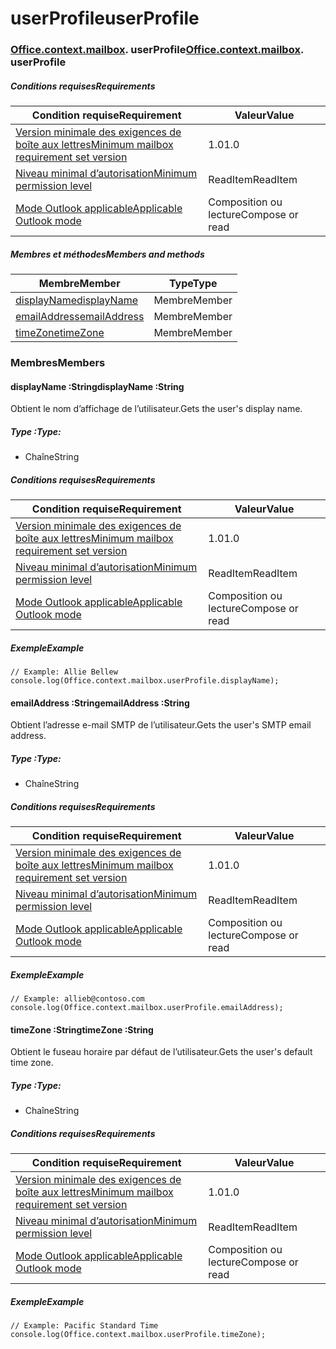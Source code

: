 # <a name="userprofile"></a><span data-ttu-id="d5f89-101">userProfile</span><span class="sxs-lookup"><span data-stu-id="d5f89-101">userProfile</span></span>

### <span data-ttu-id="d5f89-p101">[Office](Office.md)[.context](Office.context.md)[.mailbox](Office.context.mailbox.md). userProfile</span><span class="sxs-lookup"><span data-stu-id="d5f89-p101">[Office](Office.md)[.context](Office.context.md)[.mailbox](Office.context.mailbox.md). userProfile</span></span>

##### <a name="requirements"></a><span data-ttu-id="d5f89-104">Conditions requises</span><span class="sxs-lookup"><span data-stu-id="d5f89-104">Requirements</span></span>

|<span data-ttu-id="d5f89-105">Condition requise</span><span class="sxs-lookup"><span data-stu-id="d5f89-105">Requirement</span></span>| <span data-ttu-id="d5f89-106">Valeur</span><span class="sxs-lookup"><span data-stu-id="d5f89-106">Value</span></span>|
|---|---|
|[<span data-ttu-id="d5f89-107">Version minimale des exigences de boîte aux lettres</span><span class="sxs-lookup"><span data-stu-id="d5f89-107">Minimum mailbox requirement set version</span></span>](/office/dev/add-ins/reference/requirement-sets/outlook-api-requirement-sets)| <span data-ttu-id="d5f89-108">1.0</span><span class="sxs-lookup"><span data-stu-id="d5f89-108">1.0</span></span>|
|[<span data-ttu-id="d5f89-109">Niveau minimal d’autorisation</span><span class="sxs-lookup"><span data-stu-id="d5f89-109">Minimum permission level</span></span>](https://docs.microsoft.com/outlook/add-ins/understanding-outlook-add-in-permissions)| <span data-ttu-id="d5f89-110">ReadItem</span><span class="sxs-lookup"><span data-stu-id="d5f89-110">ReadItem</span></span>|
|[<span data-ttu-id="d5f89-111">Mode Outlook applicable</span><span class="sxs-lookup"><span data-stu-id="d5f89-111">Applicable Outlook mode</span></span>](https://docs.microsoft.com/outlook/add-ins/#extension-points)| <span data-ttu-id="d5f89-112">Composition ou lecture</span><span class="sxs-lookup"><span data-stu-id="d5f89-112">Compose or read</span></span>|

##### <a name="members-and-methods"></a><span data-ttu-id="d5f89-113">Membres et méthodes</span><span class="sxs-lookup"><span data-stu-id="d5f89-113">Members and methods</span></span>

| <span data-ttu-id="d5f89-114">Membre</span><span class="sxs-lookup"><span data-stu-id="d5f89-114">Member</span></span> | <span data-ttu-id="d5f89-115">Type</span><span class="sxs-lookup"><span data-stu-id="d5f89-115">Type</span></span> |
|--------|------|
| [<span data-ttu-id="d5f89-116">displayName</span><span class="sxs-lookup"><span data-stu-id="d5f89-116">displayName</span></span>](#displayname-string) | <span data-ttu-id="d5f89-117">Membre</span><span class="sxs-lookup"><span data-stu-id="d5f89-117">Member</span></span> |
| [<span data-ttu-id="d5f89-118">emailAddress</span><span class="sxs-lookup"><span data-stu-id="d5f89-118">emailAddress</span></span>](#emailaddress-string) | <span data-ttu-id="d5f89-119">Membre</span><span class="sxs-lookup"><span data-stu-id="d5f89-119">Member</span></span> |
| [<span data-ttu-id="d5f89-120">timeZone</span><span class="sxs-lookup"><span data-stu-id="d5f89-120">timeZone</span></span>](#timezone-string) | <span data-ttu-id="d5f89-121">Membre</span><span class="sxs-lookup"><span data-stu-id="d5f89-121">Member</span></span> |

### <a name="members"></a><span data-ttu-id="d5f89-122">Membres</span><span class="sxs-lookup"><span data-stu-id="d5f89-122">Members</span></span>

####  <a name="displayname-string"></a><span data-ttu-id="d5f89-123">displayName :String</span><span class="sxs-lookup"><span data-stu-id="d5f89-123">displayName :String</span></span>

<span data-ttu-id="d5f89-124">Obtient le nom d’affichage de l’utilisateur.</span><span class="sxs-lookup"><span data-stu-id="d5f89-124">Gets the user's display name.</span></span>

##### <a name="type"></a><span data-ttu-id="d5f89-125">Type :</span><span class="sxs-lookup"><span data-stu-id="d5f89-125">Type:</span></span>

*   <span data-ttu-id="d5f89-126">Chaîne</span><span class="sxs-lookup"><span data-stu-id="d5f89-126">String</span></span>

##### <a name="requirements"></a><span data-ttu-id="d5f89-127">Conditions requises</span><span class="sxs-lookup"><span data-stu-id="d5f89-127">Requirements</span></span>

|<span data-ttu-id="d5f89-128">Condition requise</span><span class="sxs-lookup"><span data-stu-id="d5f89-128">Requirement</span></span>| <span data-ttu-id="d5f89-129">Valeur</span><span class="sxs-lookup"><span data-stu-id="d5f89-129">Value</span></span>|
|---|---|
|[<span data-ttu-id="d5f89-130">Version minimale des exigences de boîte aux lettres</span><span class="sxs-lookup"><span data-stu-id="d5f89-130">Minimum mailbox requirement set version</span></span>](/office/dev/add-ins/reference/requirement-sets/outlook-api-requirement-sets)| <span data-ttu-id="d5f89-131">1.0</span><span class="sxs-lookup"><span data-stu-id="d5f89-131">1.0</span></span>|
|[<span data-ttu-id="d5f89-132">Niveau minimal d’autorisation</span><span class="sxs-lookup"><span data-stu-id="d5f89-132">Minimum permission level</span></span>](https://docs.microsoft.com/outlook/add-ins/understanding-outlook-add-in-permissions)| <span data-ttu-id="d5f89-133">ReadItem</span><span class="sxs-lookup"><span data-stu-id="d5f89-133">ReadItem</span></span>|
|[<span data-ttu-id="d5f89-134">Mode Outlook applicable</span><span class="sxs-lookup"><span data-stu-id="d5f89-134">Applicable Outlook mode</span></span>](https://docs.microsoft.com/outlook/add-ins/#extension-points)| <span data-ttu-id="d5f89-135">Composition ou lecture</span><span class="sxs-lookup"><span data-stu-id="d5f89-135">Compose or read</span></span>|

##### <a name="example"></a><span data-ttu-id="d5f89-136">Exemple</span><span class="sxs-lookup"><span data-stu-id="d5f89-136">Example</span></span>

```
// Example: Allie Bellew
console.log(Office.context.mailbox.userProfile.displayName);
```

####  <a name="emailaddress-string"></a><span data-ttu-id="d5f89-137">emailAddress :String</span><span class="sxs-lookup"><span data-stu-id="d5f89-137">emailAddress :String</span></span>

<span data-ttu-id="d5f89-138">Obtient l’adresse e-mail SMTP de l’utilisateur.</span><span class="sxs-lookup"><span data-stu-id="d5f89-138">Gets the user's SMTP email address.</span></span>

##### <a name="type"></a><span data-ttu-id="d5f89-139">Type :</span><span class="sxs-lookup"><span data-stu-id="d5f89-139">Type:</span></span>

*   <span data-ttu-id="d5f89-140">Chaîne</span><span class="sxs-lookup"><span data-stu-id="d5f89-140">String</span></span>

##### <a name="requirements"></a><span data-ttu-id="d5f89-141">Conditions requises</span><span class="sxs-lookup"><span data-stu-id="d5f89-141">Requirements</span></span>

|<span data-ttu-id="d5f89-142">Condition requise</span><span class="sxs-lookup"><span data-stu-id="d5f89-142">Requirement</span></span>| <span data-ttu-id="d5f89-143">Valeur</span><span class="sxs-lookup"><span data-stu-id="d5f89-143">Value</span></span>|
|---|---|
|[<span data-ttu-id="d5f89-144">Version minimale des exigences de boîte aux lettres</span><span class="sxs-lookup"><span data-stu-id="d5f89-144">Minimum mailbox requirement set version</span></span>](/office/dev/add-ins/reference/requirement-sets/outlook-api-requirement-sets)| <span data-ttu-id="d5f89-145">1.0</span><span class="sxs-lookup"><span data-stu-id="d5f89-145">1.0</span></span>|
|[<span data-ttu-id="d5f89-146">Niveau minimal d’autorisation</span><span class="sxs-lookup"><span data-stu-id="d5f89-146">Minimum permission level</span></span>](https://docs.microsoft.com/outlook/add-ins/understanding-outlook-add-in-permissions)| <span data-ttu-id="d5f89-147">ReadItem</span><span class="sxs-lookup"><span data-stu-id="d5f89-147">ReadItem</span></span>|
|[<span data-ttu-id="d5f89-148">Mode Outlook applicable</span><span class="sxs-lookup"><span data-stu-id="d5f89-148">Applicable Outlook mode</span></span>](https://docs.microsoft.com/outlook/add-ins/#extension-points)| <span data-ttu-id="d5f89-149">Composition ou lecture</span><span class="sxs-lookup"><span data-stu-id="d5f89-149">Compose or read</span></span>|

##### <a name="example"></a><span data-ttu-id="d5f89-150">Exemple</span><span class="sxs-lookup"><span data-stu-id="d5f89-150">Example</span></span>

```
// Example: allieb@contoso.com
console.log(Office.context.mailbox.userProfile.emailAddress);
```

####  <a name="timezone-string"></a><span data-ttu-id="d5f89-151">timeZone :String</span><span class="sxs-lookup"><span data-stu-id="d5f89-151">timeZone :String</span></span>

<span data-ttu-id="d5f89-152">Obtient le fuseau horaire par défaut de l’utilisateur.</span><span class="sxs-lookup"><span data-stu-id="d5f89-152">Gets the user's default time zone.</span></span>

##### <a name="type"></a><span data-ttu-id="d5f89-153">Type :</span><span class="sxs-lookup"><span data-stu-id="d5f89-153">Type:</span></span>

*   <span data-ttu-id="d5f89-154">Chaîne</span><span class="sxs-lookup"><span data-stu-id="d5f89-154">String</span></span>

##### <a name="requirements"></a><span data-ttu-id="d5f89-155">Conditions requises</span><span class="sxs-lookup"><span data-stu-id="d5f89-155">Requirements</span></span>

|<span data-ttu-id="d5f89-156">Condition requise</span><span class="sxs-lookup"><span data-stu-id="d5f89-156">Requirement</span></span>| <span data-ttu-id="d5f89-157">Valeur</span><span class="sxs-lookup"><span data-stu-id="d5f89-157">Value</span></span>|
|---|---|
|[<span data-ttu-id="d5f89-158">Version minimale des exigences de boîte aux lettres</span><span class="sxs-lookup"><span data-stu-id="d5f89-158">Minimum mailbox requirement set version</span></span>](/office/dev/add-ins/reference/requirement-sets/outlook-api-requirement-sets)| <span data-ttu-id="d5f89-159">1.0</span><span class="sxs-lookup"><span data-stu-id="d5f89-159">1.0</span></span>|
|[<span data-ttu-id="d5f89-160">Niveau minimal d’autorisation</span><span class="sxs-lookup"><span data-stu-id="d5f89-160">Minimum permission level</span></span>](https://docs.microsoft.com/outlook/add-ins/understanding-outlook-add-in-permissions)| <span data-ttu-id="d5f89-161">ReadItem</span><span class="sxs-lookup"><span data-stu-id="d5f89-161">ReadItem</span></span>|
|[<span data-ttu-id="d5f89-162">Mode Outlook applicable</span><span class="sxs-lookup"><span data-stu-id="d5f89-162">Applicable Outlook mode</span></span>](https://docs.microsoft.com/outlook/add-ins/#extension-points)| <span data-ttu-id="d5f89-163">Composition ou lecture</span><span class="sxs-lookup"><span data-stu-id="d5f89-163">Compose or read</span></span>|

##### <a name="example"></a><span data-ttu-id="d5f89-164">Exemple</span><span class="sxs-lookup"><span data-stu-id="d5f89-164">Example</span></span>

```
// Example: Pacific Standard Time
console.log(Office.context.mailbox.userProfile.timeZone);
```